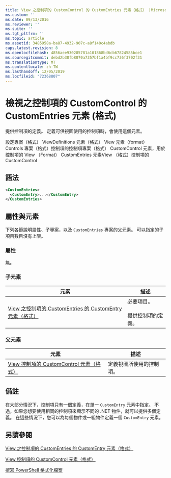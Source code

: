 ```yaml
---
title: View 之控制項的 CustomControl 的 CustomEntries 元素（格式） |Microsoft Docs
ms.custom: ''
ms.date: 09/13/2016
ms.reviewer: ''
ms.suite: ''
ms.tgt_pltfrm: ''
ms.topic: article
ms.assetid: 3485958a-ba87-4932-907c-a8f140c4abdb
caps.latest.revision: 8
ms.openlocfilehash: 4856aee930285781a101868bd6cb67824585bce1
ms.sourcegitcommit: debd2b38fb8070a7357bf1a4bf9cc736f3702f31
ms.translationtype: MT
ms.contentlocale: zh-TW
ms.lasthandoff: 12/05/2019
ms.locfileid: "72368807"
---
```

# <a name="customentries-element-for-customcontrol-for-controls-for-view-format"></a>檢視之控制項的 CustomControl 的 CustomEntries 元素 (格式)

提供控制項的定義。 定義可供視圖使用的控制項時，會使用這個元素。

設定專案（格式） ViewDefinitions 元素（格式） View 元素（format） Controls 專案（格式）控制項的控制項專案（格式） CustomControl 元素，用於控制項的 View （Format） CustomEntries 元素View （格式）控制項的 CustomControl

## <a name="syntax"></a>語法

```xml
<CustomEntries>
  <CustomEntry>...</CustomEntry>
</CustomEntries>
```

## <a name="attributes-and-elements"></a>屬性與元素

下列各節說明屬性、子專案，以及 `CustomEntries` 專案的父元素。 可以指定的子項目數目沒有上限。

### <a name="attributes"></a>屬性

無。

### <a name="child-elements"></a>子元素

|元素|描述|
|-------------|-----------------|
|[View 之控制項的 CustomEntries 的 CustomEntry 元素（格式）](./customentry-element-for-customentries-for-controls-for-view-format.md)|必要項目。<br /><br /> 提供控制項的定義。|

### <a name="parent-elements"></a>父元素

|元素|描述|
|-------------|-----------------|
|[View 控制項的 CustomControl 元素（格式）](./customcontrol-element-for-control-for-controls-for-view-format.md)|定義視圖所使用的控制項。|

## <a name="remarks"></a>備註

在大部分情況下，控制項只有一個定義，在單一 `CustomEntry` 元素中指定。 不過，如果您想要使用相同的控制項來顯示不同的 .NET 物件，就可以提供多個定義。 在這些情況下，您可以為每個物件或一組物件定義一個 `CustomEntry` 元素。

## <a name="see-also"></a>另請參閱

[View 之控制項的 CustomEntries 的 CustomEntry 元素（格式）](./customentry-element-for-customentries-for-controls-for-view-format.md)

[View 控制項的 CustomControl 元素（格式）](./customcontrol-element-for-control-for-controls-for-view-format.md)

[撰寫 PowerShell 格式化檔案](./writing-a-powershell-formatting-file.md)
